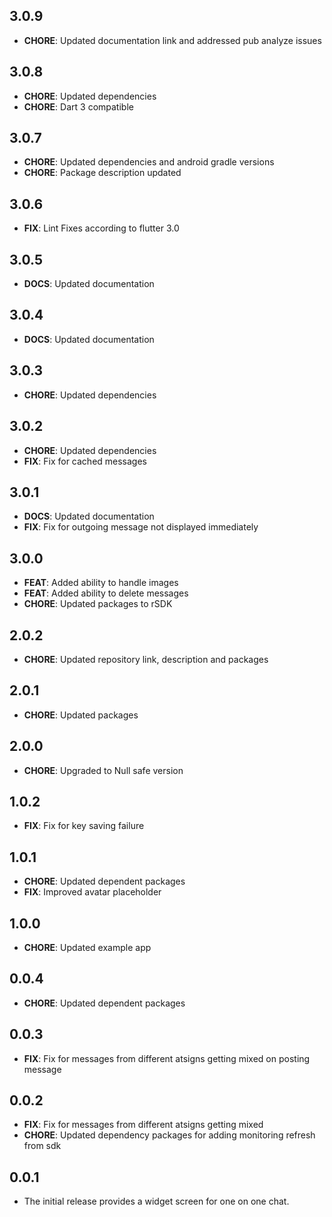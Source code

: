 ## 3.0.9

- **CHORE**: Updated documentation link and addressed pub analyze issues

## 3.0.8

- **CHORE**: Updated dependencies
- **CHORE**: Dart 3 compatible

## 3.0.7

- **CHORE**: Updated dependencies and android gradle versions
- **CHORE**: Package description updated

## 3.0.6

- **FIX**: Lint Fixes according to flutter 3.0

## 3.0.5

- **DOCS**: Updated documentation

## 3.0.4

- **DOCS**: Updated documentation

## 3.0.3

- **CHORE**: Updated dependencies

## 3.0.2

- **CHORE**: Updated dependencies
- **FIX**: Fix for cached messages

## 3.0.1

- **DOCS**: Updated documentation
- **FIX**: Fix for outgoing message not displayed immediately

## 3.0.0

- **FEAT**: Added ability to handle images
- **FEAT**: Added ability to delete messages
- **CHORE**: Updated packages to rSDK

## 2.0.2

- **CHORE**: Updated repository link, description and packages

## 2.0.1

- **CHORE**: Updated packages

## 2.0.0

- **CHORE**: Upgraded to Null safe version

## 1.0.2

- **FIX**: Fix for key saving failure

## 1.0.1

- **CHORE**: Updated dependent packages
- **FIX**: Improved avatar placeholder

## 1.0.0

- **CHORE**: Updated example app

## 0.0.4

- **CHORE**: Updated dependent packages

## 0.0.3

- **FIX**: Fix for messages from different atsigns getting mixed on posting message

## 0.0.2

- **FIX**: Fix for messages from different atsigns getting mixed
- **CHORE**: Updated dependency packages for adding monitoring refresh from sdk

## 0.0.1

- The initial release provides a widget screen for one on one chat.
